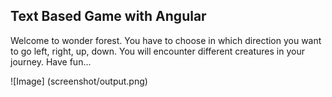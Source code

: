 ## Text Based Game with Angular
Welcome to wonder forest. You have to choose in which direction you want to go left, right, up, down. You will encounter different creatures in your journey. Have fun...

![Image] (screenshot/output.png)
